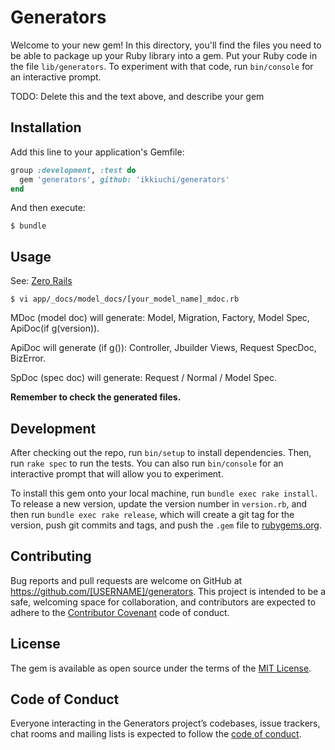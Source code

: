 # Generators

Welcome to your new gem! In this directory, you'll find the files you need to be able to package up your Ruby library into a gem. Put your Ruby code in the file `lib/generators`. To experiment with that code, run `bin/console` for an interactive prompt.

TODO: Delete this and the text above, and describe your gem

## Installation

Add this line to your application's Gemfile:

```ruby
group :development, :test do
  gem 'generators', github: 'ikkiuchi/generators'
end
```

And then execute:

    $ bundle


## Usage

See: [Zero Rails](https://github.com/zhandao/zero-rails/tree/master/app/_docs)

    $ vi app/_docs/model_docs/[your_model_name]_mdoc.rb

MDoc (model doc) will generate: Model, Migration, Factory, Model Spec, ApiDoc(if g(version)).

ApiDoc will generate (if g()): Controller, Jbuilder Views, Request SpecDoc, BizError.

SpDoc (spec doc) will generate: Request / Normal / Model Spec.

**Remember to check the generated files.**

## Development

After checking out the repo, run `bin/setup` to install dependencies. Then, run `rake spec` to run the tests. You can also run `bin/console` for an interactive prompt that will allow you to experiment.

To install this gem onto your local machine, run `bundle exec rake install`. To release a new version, update the version number in `version.rb`, and then run `bundle exec rake release`, which will create a git tag for the version, push git commits and tags, and push the `.gem` file to [rubygems.org](https://rubygems.org).

## Contributing

Bug reports and pull requests are welcome on GitHub at https://github.com/[USERNAME]/generators. This project is intended to be a safe, welcoming space for collaboration, and contributors are expected to adhere to the [Contributor Covenant](http://contributor-covenant.org) code of conduct.

## License

The gem is available as open source under the terms of the [MIT License](https://opensource.org/licenses/MIT).

## Code of Conduct

Everyone interacting in the Generators project’s codebases, issue trackers, chat rooms and mailing lists is expected to follow the [code of conduct](https://github.com/[USERNAME]/generators/blob/master/CODE_OF_CONDUCT.md).
